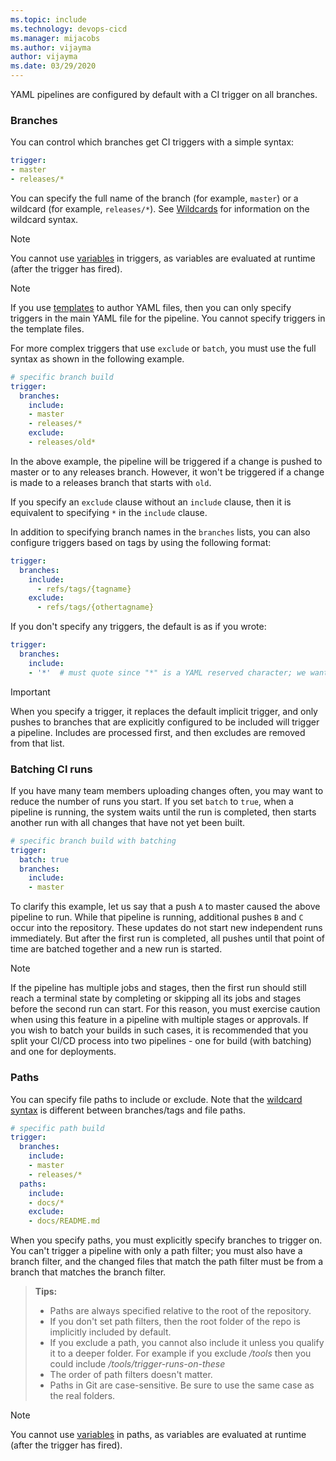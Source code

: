 ```yaml
---
ms.topic: include
ms.technology: devops-cicd
ms.manager: mijacobs
ms.author: vijayma
author: vijayma
ms.date: 03/29/2020
---
```


YAML pipelines are configured by default with a CI trigger on all branches.

### Branches

You can control which branches get CI triggers with a simple syntax:

```yaml
trigger:
- master
- releases/*
```

You can specify the full name of the branch (for example, `master`) or a wildcard (for example, `releases/*`).
See [Wildcards](#wildcards) for information on the wildcard syntax.

> [!NOTE]
> You cannot use [variables](../../process/variables.md) in triggers, as variables are evaluated at runtime (after the trigger has fired).

> [!NOTE]
> If you use [templates](../../process/templates.md) to author YAML files, then you can only specify triggers in the main YAML file for the pipeline. You cannot specify triggers in the template files.

For more complex triggers that use `exclude` or `batch`, you must use the full syntax as shown in the following example.

```yaml
# specific branch build
trigger:
  branches:
    include:
    - master
    - releases/*
    exclude:
    - releases/old*
```

In the above example, the pipeline will be triggered if a change is pushed to master or to any releases branch. However, it won't be triggered if a change is made to a releases branch that starts with `old`. 

If you specify an `exclude` clause without an `include` clause, then it is equivalent to specifying `*` in the `include` clause.

In addition to specifying branch names in the `branches` lists, you can also configure triggers based on tags by using the following format:

```yaml
trigger:
  branches:
    include:
      - refs/tags/{tagname}
    exclude:
      - refs/tags/{othertagname}
```

If you don't specify any triggers, the default is as if you wrote:

```yaml
trigger:
  branches:
    include:
    - '*'  # must quote since "*" is a YAML reserved character; we want a string
```

>[!IMPORTANT]
>When you specify a trigger, it replaces the default implicit trigger, and only pushes to branches that are explicitly configured to be included will trigger a pipeline. Includes are processed first, and then excludes are removed from that list.

### Batching CI runs

If you have many team members uploading changes often, you may want to reduce the number of runs you start.
If you set `batch` to `true`, when a pipeline is running, the system waits until the run is completed, then starts another run with all changes that have not yet been built.

```yaml
# specific branch build with batching
trigger:
  batch: true
  branches:
    include:
    - master
```

To clarify this example, let us say that a push `A` to master caused the above pipeline to run. While that pipeline is running, additional pushes `B` and `C` occur into the repository. These updates do not start new independent runs immediately. But after the first run is completed, all pushes until that point of time are batched together and a new run is started. 

>[!NOTE]
> If the pipeline has multiple jobs and stages, then the first run should still reach a terminal state by completing or skipping all its jobs and stages before the second run can start. For this reason, you must exercise caution when using this feature in a pipeline with multiple stages or approvals. If you wish to batch your builds in such cases, it is recommended that you split your CI/CD process into two pipelines - one for build (with batching) and one for deployments.

### Paths

You can specify file paths to include or exclude.
Note that the [wildcard syntax](#wildcards) is different between branches/tags and file paths.

```yaml
# specific path build
trigger:
  branches:
    include:
    - master
    - releases/*
  paths:
    include:
    - docs/*
    exclude:
    - docs/README.md
```

When you specify paths, you must explicitly specify branches to trigger on. You can't trigger a pipeline with only a path filter; you must also have a branch filter, and the changed files that match the path filter must be from a branch that matches the branch filter.

> **Tips:**
>  * Paths are always specified relative to the root of the repository.
>  * If you don't set path filters, then the root folder of the repo is implicitly included by default.
>  * If you exclude a path, you cannot also include it unless you qualify it to a deeper folder. For example if you exclude _/tools_ then you could include _/tools/trigger-runs-on-these_
>  * The order of path filters doesn't matter.
>  * Paths in Git are case-sensitive. Be sure to use the same case as the real folders.

> [!NOTE]
> You cannot use [variables](../../process/variables.md) in paths, as variables are evaluated at runtime (after the trigger has fired).

